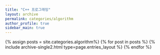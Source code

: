 ```yaml
---
title: "C++ 프로그래밍"
layout: archive
permalink: categories/algorithm
author_profile: true
sidebar_main: true
---
```


{% assign posts = site.categories.algorithm%}
{% for post in posts %} {% include archive-single2.html type=page.entries_layout %} {% endfor %}

